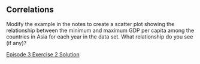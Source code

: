 ## Correlations

Modify the example in the notes to create a scatter plot showing the relationship between the minimum and maximum GDP per capita among the countries in Asia for each year in the data set. What relationship do you see (if any)?

[Episode 3 Exercise 2 Solution](episode3_ex2_sol.md)

